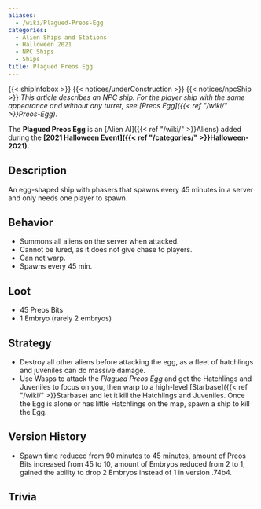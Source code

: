 ```yaml
---
aliases:
  - /wiki/Plagued-Preos-Egg
categories:
  - Alien Ships and Stations
  - Halloween 2021
  - NPC Ships
  - Ships
title: Plagued Preos Egg
---
```


{{< shipInfobox >}} {{< notices/underConstruction >}} {{< notices/npcShip >}} _This article describes an NPC ship. For the player ship with the same appearance and without any turret, see [Preos Egg]({{< ref "/wiki/" >}}Preos-Egg)._

The **Plagued Preos Egg** is an [Alien AI]({{< ref "/wiki/" >}}Aliens) added during the **[2021 Halloween Event]({{< ref "/categories/" >}}Halloween-2021).**

## Description

An egg-shaped ship with phasers that spawns every 45 minutes in a server and only needs one player to spawn.

## Behavior

- Summons all aliens on the server when attacked.
- Cannot be lured, as it does not give chase to players.
- Can not warp.
- Spawns every 45 min.

## Loot

- 45 Preos Bits
- 1 Embryo (rarely 2 embryos)

## Strategy

- Destroy all other aliens before attacking the egg, as a fleet of hatchlings and juveniles can do massive damage.
- Use Wasps to attack the _Plagued Preos Egg_ and get the Hatchlings and Juveniles to focus on you, then warp to a high-level [Starbase]({{< ref "/wiki/" >}}Starbase) and let it kill the Hatchlings and Juveniles. Once the Egg is alone or has little Hatchlings on the map, spawn a ship to kill the Egg.

## Version History

- Spawn time reduced from 90 minutes to 45 minutes, amount of Preos Bits increased from 45 to 10, amount of Embryos reduced from 2 to 1, gained the ability to drop 2 Embryos instead of 1 in version .74b4.

## Trivia
